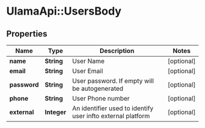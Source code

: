 # UlamaApi::UsersBody

## Properties
Name | Type | Description | Notes
------------ | ------------- | ------------- | -------------
**name** | **String** | User Name | [optional] 
**email** | **String** | User Email | [optional] 
**password** | **String** | User password. If empty will be autogenerated | [optional] 
**phone** | **String** | User Phone number | [optional] 
**external** | **Integer** | An identifier used to identify user infto external platform | [optional] 

